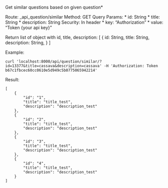 
Get similar questions based on given question*

Route: _api_question/similar
Method: GET
Query Params:
	* id: String
	* title: String
	* description: String
Security:
	In header
		* key: “Authorization”
		* value: “Token {your api key}”

Return list of object with id, title, description:
	[ 
		{
			id: String,
			title: String,
			description: String,
		}
	]

Example:
	
```
curl 'localhost:8000/api/question/similar/?id=13377&title=cassava&description=cassava' -H 'Authorization: Token b67c1fbcec60cc0610e5d949c5b0775065942214'
```

Result:

```
[
    {
        "id": "1",
        "title": "title_test",
        "description": "description_test"
    },
    {
        "id": "2",
        "title": "title_test",
        "description": "description_test"
    },
    {
        "id": "3",
        "title": "title_test",
        "description": "description_test"
    },
    {
        "id": "4",
        "title": "title_test",
        "description": "description_test"
    }
]
```